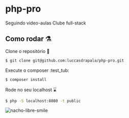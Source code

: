 # php-pro
Seguindo video-aulas Clube full-stack

## Como rodar :alembic: 

Clone o repositório :hammer:
```bash
$ git clone git@github.com:luccasdrapala/php-pro.git
```

Execute o composer :test_tub:
```bash
$ composer install
```

Rode no seu localhost :hourglass:
```bash
$ php -S localhost:8080 -t public
```

![nacho-libre-smile](https://user-images.githubusercontent.com/78103055/226137917-f131d5f3-49a2-416b-b20f-21ea9c741280.gif)